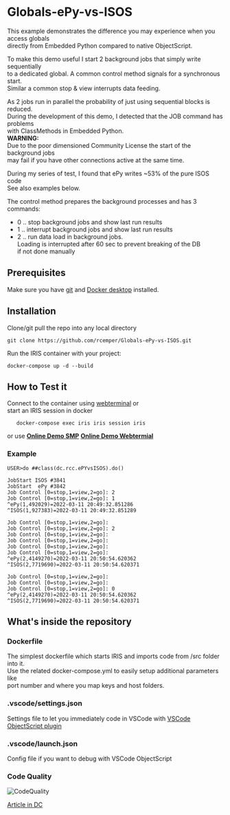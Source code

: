 # Globals-ePy-vs-ISOS
This example demonstrates the difference you may experience when you access globals   
directly from Embedded Python compared to native ObjectScript.   

To make this demo useful I start 2 background jobs that simply write sequentially   
to a dedicated global. A common control method signals for a synchronous start.   
Similar a common stop & view interrupts data feeding.   

As 2 jobs run in parallel the probability of just using sequential blocks is reduced.    
During the development of this demo, I detected that the JOB command has problems   
with ClassMethods in Embedded Python.    
**WARNING:**     
Due to the poor dimensioned Community License the start of the background jobs     
may fail if you have other connections active at the same time. 

During my series of test, I found that ePy writes ~53% of the pure ISOS code   
See also examples below.   

The control method prepares the background processes and has 3 commands:   
- 0 .. stop background jobs and show last run results
- 1 .. interrupt background jobs and show last run results
- 2 .. run data load in background jobs.   
Loading is interrupted after 60 sec to prevent breaking of the DB  
if not done manually

## Prerequisites
Make sure you have [git](https://git-scm.com/book/en/v2/Getting-Started-Installing-Git) and [Docker desktop](https://www.docker.com/products/docker-desktop) installed.

## Installation 
Clone/git pull the repo into any local directory
```
git clone https://github.com/rcemper/Globals-ePy-vs-ISOS.git
```
Run the IRIS container with your project: 
```
docker-compose up -d --build
```
## How to Test it
Connect to the container using [webterminal](http://localhost:52773/terminal/) or    
start an IRIS session in docker
```
   docker-compose exec iris iris session iris
```
or use
**[Online Demo SMP](https://globals-epy-vs-isos.demo.community.intersystems.com/csp/sys/%25CSP.Portal.Home.zen)**
**[Online Demo Webtermial](https://globals-epy-vs-isos.demo.community.intersystems.com/terminal/)**
### Example
```
USER>do ##class(dc.rcc.ePYvsISOS).do()

JobStart ISOS #3841
JobStart  ePy #3842
Job Control [0=stop,1=view,2=go]: 2
Job Control [0=stop,1=view,2=go]: 1
^ePy(1,492029)=2022-03-11 20:49:32.851286
^ISOS(1,927383)=2022-03-11 20:49:32.851289

Job Control [0=stop,1=view,2=go]:
Job Control [0=stop,1=view,2=go]: 2
Job Control [0=stop,1=view,2=go]:
Job Control [0=stop,1=view,2=go]:
Job Control [0=stop,1=view,2=go]:
Job Control [0=stop,1=view,2=go]:
^ePy(2,4149270)=2022-03-11 20:50:54.620362
^ISOS(2,7719690)=2022-03-11 20:50:54.620371

Job Control [0=stop,1=view,2=go]:
Job Control [0=stop,1=view,2=go]:
Job Control [0=stop,1=view,2=go]: 0
^ePy(2,4149270)=2022-03-11 20:50:54.620362
^ISOS(2,7719690)=2022-03-11 20:50:54.620371
```

## What's inside the repository
### Dockerfile
The simplest dockerfile which starts IRIS and imports code from /src folder into it.   
Use the related docker-compose.yml to easily setup additional parameters like     
port number and where you map keys and host folders.
### .vscode/settings.json   
Settings file to let you immediately code in VSCode with [VSCode ObjectScript plugin](https://marketplace.visualstudio.com/items?itemName=daimor.vscode-objectscript)
###  .vscode/launch.json  
Config file if you want to debug with VSCode ObjectScript

### Code Quality 
![CodeQuality](https://raw.githubusercontent.com/rcemper/Globals-ePy-vs-ISOS/master/CodeQuality.JPG) 

[Article in DC](https://community.intersystems.com/post/globals-epy-vs-isos)
